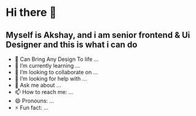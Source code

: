 # Hi there 👋

  ## Myself is Akshay, and i am senior frontend & Ui Designer and this is what i can do

- 🔭 Can Bring Any Design To life ...
- 🌱 I’m currently learning ...
- 👯 I’m looking to collaborate on ...
- 🤔 I’m looking for help with ...
- 💬 Ask me about ...
- 📫 How to reach me: ...
- 😄 Pronouns: ...
- ⚡ Fun fact: ...
